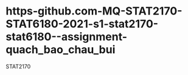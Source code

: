 # https-github.com-MQ-STAT2170-STAT6180-2021-s1-stat2170-stat6180--assignment-quach_bao_chau_bui
STAT2170
